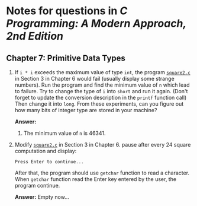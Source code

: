 # Notes for questions in *C Programming: A Modern Approach, 2nd Edition*

## Chapter 7: Primitive Data Types

1. If `i * i` exceeds the maximum value of type `int`, the program [`square2.c`](../Chapter-6/3-for-Statement/square2.c) in Section 3 in Chapter 6 would fail (usually display some strange numbers). Run the program and find the minimum value of `n` which lead to failure. Try to change the type of `i` into `short` and run it again. (Don't forget to update the conversion description in the `printf` function call) Then change it into `long`. From these experiments, can you figure out how many bits of integer type are stored in your machine?

    **Answer:** 

    1. The minimum value of `n` is 46341.

2. Modify [`square2.c`](../Chapter-6/3-for-Statement/square2.c) in Section 3 in Chapter 6. pause after every 24 square computation and display:

    ```
    Press Enter to continue...
    ```

    After that, the program should use `getchar` function to read a character. When `getchar` function read the Enter key entered by the user, the program continue.

    **Answer:** Empty now...